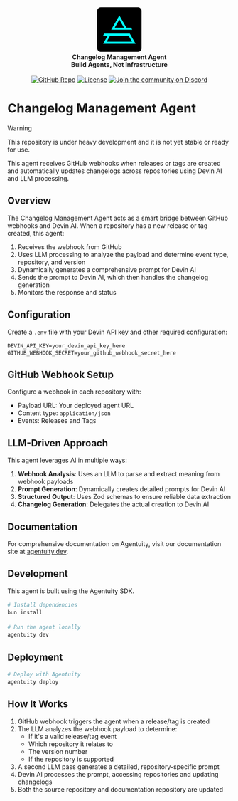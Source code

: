 <div align="center">
    <img src=".github/Agentuity.png" alt="Agentuity" width="100"/> <br/>
    <strong>Changelog Management Agent</strong> <br/>
    <strong>Build Agents, Not Infrastructure</strong> <br/>
<br />
<a href="https://github.com/agentuity/agent-changelog"><img alt="GitHub Repo" src="https://img.shields.io/badge/GitHub-Changelog-blue"></a>
<a href="https://github.com/agentuity/agent-changelog/blob/main/LICENSE.md"><img alt="License" src="https://badgen.now.sh/badge/license/Apache-2.0"></a>
<a href="https://discord.gg/vtn3hgUfuc"><img alt="Join the community on Discord" src="https://img.shields.io/discord/1332974865371758646.svg?style=flat"></a>
</div>
</div>

# Changelog Management Agent

> [!WARNING]  
> This repository is under heavy development and it is not yet stable or ready for use.

This agent receives GitHub webhooks when releases or tags are created and automatically updates changelogs across repositories using Devin AI and LLM processing.

## Overview

The Changelog Management Agent acts as a smart bridge between GitHub webhooks and Devin AI. When a repository has a new release or tag created, this agent:

1. Receives the webhook from GitHub
2. Uses LLM processing to analyze the payload and determine event type, repository, and version
3. Dynamically generates a comprehensive prompt for Devin AI
4. Sends the prompt to Devin AI, which then handles the changelog generation
5. Monitors the response and status

## Configuration

Create a `.env` file with your Devin API key and other required configuration:

```
DEVIN_API_KEY=your_devin_api_key_here
GITHUB_WEBHOOK_SECRET=your_github_webhook_secret_here
```

## GitHub Webhook Setup

Configure a webhook in each repository with:

- Payload URL: Your deployed agent URL
- Content type: `application/json`
- Events: Releases and Tags

## LLM-Driven Approach

This agent leverages AI in multiple ways:

1. **Webhook Analysis**: Uses an LLM to parse and extract meaning from webhook payloads
2. **Prompt Generation**: Dynamically creates detailed prompts for Devin AI
3. **Structured Output**: Uses Zod schemas to ensure reliable data extraction
4. **Changelog Generation**: Delegates the actual creation to Devin AI

## Documentation

For comprehensive documentation on Agentuity, visit our documentation site at [agentuity.dev](https://agentuity.dev).

## Development

This agent is built using the Agentuity SDK.

```bash
# Install dependencies
bun install

# Run the agent locally
agentuity dev
```

## Deployment

```bash
# Deploy with Agentuity
agentuity deploy
```

## How It Works

1. GitHub webhook triggers the agent when a release/tag is created
2. The LLM analyzes the webhook payload to determine:
   - If it's a valid release/tag event
   - Which repository it relates to
   - The version number
   - If the repository is supported
3. A second LLM pass generates a detailed, repository-specific prompt
4. Devin AI processes the prompt, accessing repositories and updating changelogs
5. Both the source repository and documentation repository are updated
